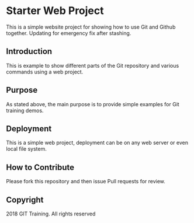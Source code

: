 # Starter Web Project

This is a simple website project for showing how to use Git and Github together.
Updating for emergency fix after stashing.

## Introduction

This is example to show different parts of the Git repository and various commands using a web project.

## Purpose

As stated above, the main purpose is to provide simple examples for Git training demos.

## Deployment

This is a simple web project, deployment can be on any web server or even local file system.

## How to Contribute

Please fork this repository and then issue Pull requests for review.

## Copyright

2018 GIT Training. All rights reserved

